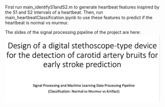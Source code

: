First run main_identifyS1andS2.m to generate heartbeat features inspired by the S1 and S2 intervals of a heartbeat.
Then, run main_heartbeatClassification.ipynb to use these features to predict if the heartbeat is normal vs murmur.


The slides of the signal processing pipeline of the project are here:
[![Slides preview](slides_header.png)](SignalProcessing_ApproachAndResults.pdf)
